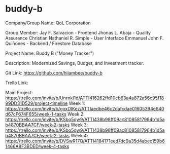 # buddy-b

Company/Group Name: QoL Corporation

Group Member:
Jay F. Salvacion - Frontend
Jhonas L. Abaja - Quality Assurance
Christian Nathaniel R. Simple - User Interface
Emmanuel John F. Quiñones - Backend / Firestore Database

Project Name: Buddy B ("Money Tracker")

Description: Modernized Savings, Budget, and Investment tracker.

Git Link: https://github.com/hiiambee/buddy-b

Trello Link: 

Main Project: https://trello.com/invite/b/UnrnkI1d/ATTI416262ffd10cb63a4a872a56c95f1899DD31D529/project-timeline
Week 1: https://trello.com/invite/b/goxDIKez/ATTIaedbe46c2dafcdae01605394e640d67cF674F655/week-1-tasks
Week 2: https://trello.com/invite/b/KSbo5qw9/ATTI438b98ff09ac81085817964b1d5ab4870BBAA7CF/week-2-tasks
Week 3: https://trello.com/invite/b/KSbo5qw9/ATTI438b98ff09ac81085817964b1d5ab4870BBAA7CF/week-2-tasks
Week 4: https://trello.com/invite/b/DVSwR17Q/ATTI4184171eed7dc9a35d4abec159b61466A8F3BDED/week-4-tasks

